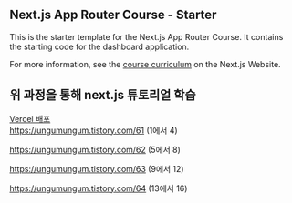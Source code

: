 ## Next.js App Router Course - Starter

This is the starter template for the Next.js App Router Course. It contains the starting code for the dashboard application.

For more information, see the [course curriculum](https://nextjs.org/learn) on the Next.js Website.

## 위 과정을 통해 next.js 튜토리얼 학습
[Vercel 배포](https://nextexample-vert.vercel.app/)   
https://ungumungum.tistory.com/61  (1에서 4)

https://ungumungum.tistory.com/62  (5에서 8)

https://ungumungum.tistory.com/63  (9에서 12)

https://ungumungum.tistory.com/64  (13에서 16)
